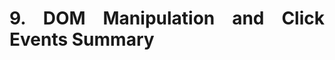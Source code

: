 <div style="text-align: justify">

# 9. DOM Manipulation and Click Events Summary

```{contents}
```



</div>